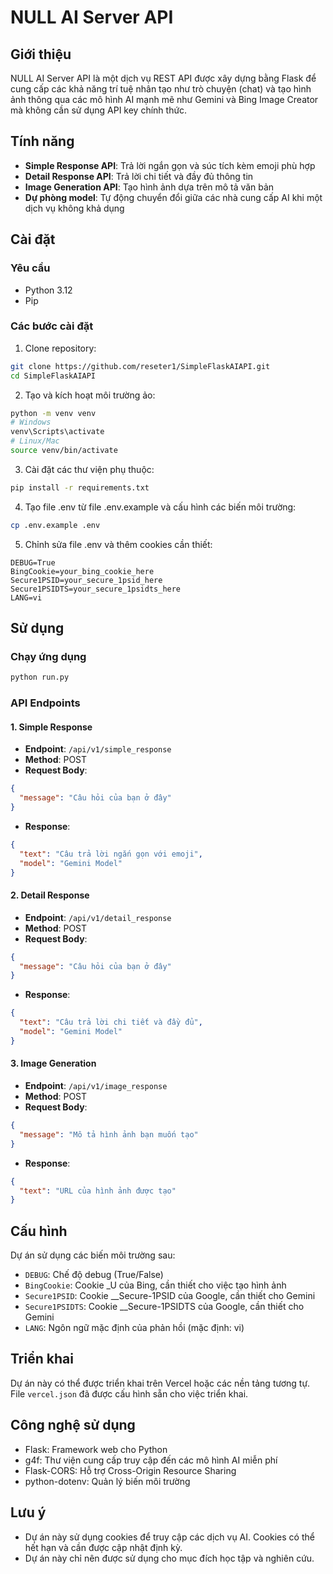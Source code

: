 # NULL AI Server API

## Giới thiệu
NULL AI Server API là một dịch vụ REST API được xây dựng bằng Flask để cung cấp các khả năng trí tuệ nhân tạo như trò chuyện (chat) và tạo hình ảnh thông qua các mô hình AI mạnh mẽ như Gemini và Bing Image Creator mà không cần sử dụng API key chính thức.

## Tính năng
- **Simple Response API**: Trả lời ngắn gọn và súc tích kèm emoji phù hợp
- **Detail Response API**: Trả lời chi tiết và đầy đủ thông tin
- **Image Generation API**: Tạo hình ảnh dựa trên mô tả văn bản
- **Dự phòng model**: Tự động chuyển đổi giữa các nhà cung cấp AI khi một dịch vụ không khả dụng

## Cài đặt

### Yêu cầu
- Python 3.12
- Pip

### Các bước cài đặt
1. Clone repository:
```bash
git clone https://github.com/reseter1/SimpleFlaskAIAPI.git
cd SimpleFlaskAIAPI
```

2. Tạo và kích hoạt môi trường ảo:
```bash
python -m venv venv
# Windows
venv\Scripts\activate
# Linux/Mac
source venv/bin/activate
```

3. Cài đặt các thư viện phụ thuộc:
```bash
pip install -r requirements.txt
```

4. Tạo file .env từ file .env.example và cấu hình các biến môi trường:
```bash
cp .env.example .env
```

5. Chỉnh sửa file .env và thêm cookies cần thiết:
```
DEBUG=True
BingCookie=your_bing_cookie_here
Secure1PSID=your_secure_1psid_here
Secure1PSIDTS=your_secure_1psidts_here
LANG=vi
```

## Sử dụng

### Chạy ứng dụng
```bash
python run.py
```

### API Endpoints

#### 1. Simple Response
- **Endpoint**: `/api/v1/simple_response`
- **Method**: POST
- **Request Body**:
```json
{
  "message": "Câu hỏi của bạn ở đây"
}
```
- **Response**:
```json
{
  "text": "Câu trả lời ngắn gọn với emoji",
  "model": "Gemini Model"
}
```

#### 2. Detail Response
- **Endpoint**: `/api/v1/detail_response`
- **Method**: POST
- **Request Body**:
```json
{
  "message": "Câu hỏi của bạn ở đây"
}
```
- **Response**:
```json
{
  "text": "Câu trả lời chi tiết và đầy đủ",
  "model": "Gemini Model"
}
```

#### 3. Image Generation
- **Endpoint**: `/api/v1/image_response`
- **Method**: POST
- **Request Body**:
```json
{
  "message": "Mô tả hình ảnh bạn muốn tạo"
}
```
- **Response**:
```json
{
  "text": "URL của hình ảnh được tạo"
}
```

## Cấu hình
Dự án sử dụng các biến môi trường sau:
- `DEBUG`: Chế độ debug (True/False)
- `BingCookie`: Cookie _U của Bing, cần thiết cho việc tạo hình ảnh
- `Secure1PSID`: Cookie __Secure-1PSID của Google, cần thiết cho Gemini
- `Secure1PSIDTS`: Cookie __Secure-1PSIDTS của Google, cần thiết cho Gemini
- `LANG`: Ngôn ngữ mặc định của phản hồi (mặc định: vi)

## Triển khai
Dự án này có thể được triển khai trên Vercel hoặc các nền tảng tương tự. File `vercel.json` đã được cấu hình sẵn cho việc triển khai.

## Công nghệ sử dụng
- Flask: Framework web cho Python
- g4f: Thư viện cung cấp truy cập đến các mô hình AI miễn phí
- Flask-CORS: Hỗ trợ Cross-Origin Resource Sharing
- python-dotenv: Quản lý biến môi trường

## Lưu ý
- Dự án này sử dụng cookies để truy cập các dịch vụ AI. Cookies có thể hết hạn và cần được cập nhật định kỳ.
- Dự án này chỉ nên được sử dụng cho mục đích học tập và nghiên cứu.
